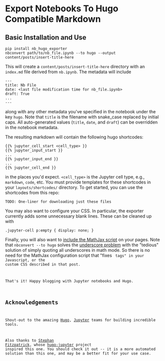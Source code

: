 # Export Notebooks To Hugo Compatible Markdown

## Basic Installation and Use
```
pip install nb_hugo_exporter
nbconvert path/to/nb_file.ipynb --to hugo --output content/posts/insert-title-here
```
This will create a `content/posts/insert-title-here` directory with an
`index.md` file derived from `nb.ipynb`. The metadata will include
```
---
title: Nb File
date: <last file modification time for nb_file.ipynb>
draft: True
...
---
```
along with any other metadata you've specified in the notebook under the key
`hugo`. Note that `title` is the filename with snake\_case replaced by
initial caps. All auto-generated values (`title`, `date`, and `draft`) can
be overridden in the notebook metadata.

The resulting markdown will contain the following hugo shortcodes:
```
{{% jupyter_cell_start <cell_type> }}
{{% jupyter_input_start }}
...
{{% jupyter_input_end }}
...
{{% jupyter_cell_end }}
```
in the places you'd expect.  `<cell_type>` is the Jupyter cell type, e.g.,
`markdown`, `code`, etc.  You must provide templates for these shortcodes in
your `layouts/shortcodes/` directory. To get started, you can use the
shortcodes from this repo:
```
TODO: One-liner for downloading just these files
```
You may also want to configure your CSS. In particular, the exporter currently
adds some unnecessary blank lines. These can be cleaned up with
```
.jupyter-cell p:empty { display: none; }
```

Finally, you will also want to [include the MathJax script](
https://gohugo.io/content-management/formats/#enable-mathjax) on your pages.
Note that `nbconvert --to hugo` solves the [underscore problem](
https://gohugo.io/content-management/formats/#issues-with-markdown) with the
"tedious" solution of simply quoting all underscores in math mode. So there
is no need for the MathJax configuration script that "fixes <code> tags" in
your Javascript, or the custom CSS described in that post.

That's it! Happy blogging with Jupyter notebooks and Hugo.

## Acknowledgements
Shout-out to the amazing [Hugo](https://gohugo.io),
[Jupyter](https://jupyter.org) teams for building incredible tools.

Also thanks to [Stephan Fitzpatrick](https://github.com/knowsuchagency), whose
[hugo-jupyter](http://journalpanic.com/hugo_jupyter/) project inspired this
one. You should check it out -- it is a more automated solution than this one,
and may be a better fit for your use case.
